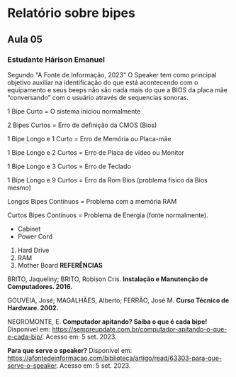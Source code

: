 # Relatório sobre bipes 
## Aula 05
### **Estudante** Hárison Emanuel

Segundo "A Fonte de Informação, 2023" O Speaker tem como principal objetivo auxiliar na identificação do que está acontecendo com o equipamento e seus beeps não são nada mais do que a BIOS da placa mãe “conversando” com o usuário através de sequencias sonoras.

1 Bipe Curto = O sistema iniciou normalmente

2 Bipes Curtos = Erro de definição da CMOS (Bios)

1 Bipe Longo e 1 Curto = Erro de Memória ou Placa-mãe

1 Bipe Longo e 2 Curtos = Erro de Placa de vídeo ou Monitor

1 Bipe Longo e 3 Curtos = Erro de Teclado

1 Bipe Longo e 9 Curtos = Erro da Rom Bios (problema físico da Bios mesmo)

Longos Bipes Contínuos = Problema com a memória RAM

Curtos Bipes Contínuos = Problema de Energia (fonte normalmente).

- Cabinet
- Power Cord
1. Hard Drive
2. RAM
3. Mother Board
**REFERÊNCIAS**

BRITO, Jaqueliny; BRITO, Robison Cris. **Instalação e Manutenção de Computadores. 2016.**

GOUVEIA, José; MAGALHÃES, Alberto; FERRÃO, José M. **Curso Técnico de Hardware. 2002.**

NEGROMONTE, E. **Computador apitando? Saiba o que é cada bipe!** Disponível em: <https://sempreupdate.com.br/computador-apitando-o-que-e-cada-bip/>. Acesso em: 5 set. 2023.

**Para que serve o speaker?** Disponível em: <https://afontedeinformacao.com/biblioteca/artigo/read/63303-para-que-serve-o-speaker>. Acesso em: 5 set. 2023.




